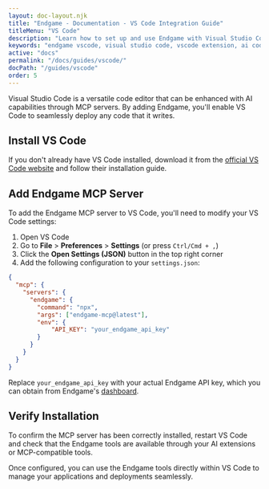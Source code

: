 ```yaml
---
layout: doc-layout.njk
title: "Endgame - Documentation - VS Code Integration Guide"
titleMenu: "VS Code"
description: "Learn how to set up and use Endgame with Visual Studio Code. Complete guide for configuring the extension and developing with AI assistance."
keywords: "endgame vscode, visual studio code, vscode extension, ai coding, mcp server, development setup"
active: "docs"
permalink: "/docs/guides/vscode/"
docPath: "/guides/vscode"
order: 5
---
```


Visual Studio Code is a versatile code editor that can be enhanced with AI capabilities through MCP servers. By adding Endgame, you'll enable VS Code to seamlessly deploy any code that it writes.

## Install VS Code

If you don't already have VS Code installed, download it from the [official VS Code website](https://code.visualstudio.com/) and follow their installation guide.

## Add Endgame MCP Server

To add the Endgame MCP server to VS Code, you'll need to modify your VS Code settings:

1. Open VS Code
2. Go to **File** > **Preferences** > **Settings** (or press `Ctrl/Cmd + ,`)
3. Click the **Open Settings (JSON)** button in the top right corner
4. Add the following configuration to your `settings.json`:

```json
{
  "mcp": {
    "servers": {
      "endgame": {
        "command": "npx",
        "args": ["endgame-mcp@latest"],
        "env": {
            "API_KEY": "your_endgame_api_key"
        }
      }
    }
  }
}
```

Replace `your_endgame_api_key` with your actual Endgame API key, which you can obtain from Endgame's [dashboard](https://dashboard.endgame.dev).

## Verify Installation

To confirm the MCP server has been correctly installed, restart VS Code and check that the Endgame tools are available through your AI extensions or MCP-compatible tools.

Once configured, you can use the Endgame tools directly within VS Code to manage your applications and deployments seamlessly. 